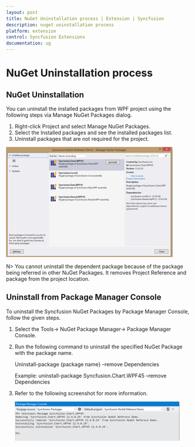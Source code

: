 ```yaml
---
layout: post
title: NuGet Uninstallation process | Extension | Syncfusion
description: nuget uninstallation process
platform: extension
control: Syncfusion Extensions
documentation: ug
---
```


# NuGet Uninstallation process


## NuGet Uninstallation

You can uninstall the installed packages from WPF project using the following steps via Manage NuGet Packages dialog.

1. Right-click Project and select Manage NuGet Packages. 
2. Select the Installed packages and see the installed packages list.
3. Uninstall packages that are not required for the project. 

![](NuGet-Uninstallation_images/NuGet-Uninstallation_img1.png)

N> You cannot uninstall the dependent package because of the package being referred in other NuGet Packages. It removes Project Reference and package from the project location.

## Uninstall from Package Manager Console

To uninstall the Syncfusion NuGet Packages by Package Manager Console, follow the given steps.

1. Select the Tools-> NuGet Package Manager-> Package Manager Console.
2. Run the following command to uninstall the specified NuGet Package with the package name. 

   Uninstall-package {package name} –remove Dependencies

   Example: uninstall-package Syncfusion.Chart.WPF45 –remove Dependencies

3. Refer to the following screenshot for more information.
   
   
   
   ![](Uninstall-from-Package-Manager-Console_images/Uninstall-from-Package-Manager-Console_img1.png)



